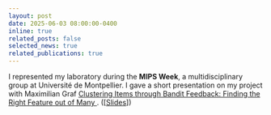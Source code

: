 ```yaml
---
layout: post
date: 2025-06-03 08:00:00-0400
inline: true
related_posts: false
selected_news: true
related_publications: true
---
```

I represented my laboratory during the <strong> MIPS Week</strong>, a multidisciplinary group at Université de Montpellier. I gave a short presentation on my project with Maximilian Graf <a href="https://openreview.net/pdf?id=99zsyZpUqp"> Clustering Items through Bandit Feedback: Finding the Right Feature out of Many </a>. ([<a href="https://victorthuot.github.io/assets/pdf/slides_MIPS_june2025.pdf">Slides</a>])
